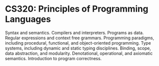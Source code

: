 # CS320: Principles of Programming Languages 

Syntax and semantics. Compilers and interpreters. Programs as data. Regular expressions and context free grammars. Programming paradigms, including procedural, functional, and object-oriented programming. Type systems, including dynamic and static typing disciplines. Binding, scope, data abstraction, and modularity. Denotational, operational, and axiomatic semantics. Introduction to program correctness.
